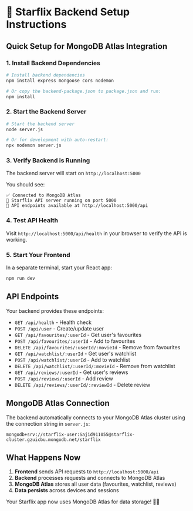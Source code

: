 # 🚀 Starflix Backend Setup Instructions

## Quick Setup for MongoDB Atlas Integration

### 1. Install Backend Dependencies

```bash
# Install backend dependencies
npm install express mongoose cors nodemon

# Or copy the backend-package.json to package.json and run:
npm install
```

### 2. Start the Backend Server

```bash
# Start the backend server
node server.js

# Or for development with auto-restart:
npx nodemon server.js
```

### 3. Verify Backend is Running

The backend server will start on `http://localhost:5000`

You should see:
```
✅ Connected to MongoDB Atlas
🚀 Starflix API server running on port 5000
📡 API endpoints available at http://localhost:5000/api
```

### 4. Test API Health

Visit `http://localhost:5000/api/health` in your browser to verify the API is working.

### 5. Start Your Frontend

In a separate terminal, start your React app:
```bash
npm run dev
```

## API Endpoints

Your backend provides these endpoints:

- `GET /api/health` - Health check
- `POST /api/user` - Create/update user
- `GET /api/favourites/:userId` - Get user's favourites
- `POST /api/favourites/:userId` - Add to favourites
- `DELETE /api/favourites/:userId/:movieId` - Remove from favourites
- `GET /api/watchlist/:userId` - Get user's watchlist
- `POST /api/watchlist/:userId` - Add to watchlist
- `DELETE /api/watchlist/:userId/:movieId` - Remove from watchlist
- `GET /api/reviews/:userId` - Get user's reviews
- `POST /api/reviews/:userId` - Add review
- `DELETE /api/reviews/:userId/:reviewId` - Delete review

## MongoDB Atlas Connection

The backend automatically connects to your MongoDB Atlas cluster using the connection string in `server.js`:
```
mongodb+srv://starflix-user:Sajid911055@starflix-cluster.gzuicbu.mongodb.net/starflix
```

## What Happens Now

1. **Frontend** sends API requests to `http://localhost:5000/api`
2. **Backend** processes requests and connects to MongoDB Atlas
3. **MongoDB Atlas** stores all user data (favourites, watchlist, reviews)
4. **Data persists** across devices and sessions

Your Starflix app now uses MongoDB Atlas for data storage! 🍃✨



